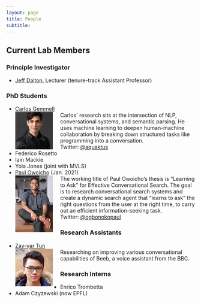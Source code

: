 ```yaml
---
layout: page
title: People
subtitle: 
---
```


## Current Lab Members

### Principle Investigator
- [Jeff Dalton](https://www.gla.ac.uk/schools/computing/staff/jeffdalton/), Lecturer (tenure-track Assistant Professor)


### PhD Students
- [Carlos Gemmell](https://aquaktus.github.io) <br>  <img src="/assets/img/carlos_gemmell.jpeg" width="100px" style="float: left; margin-right: 20px;"> Carlos' research sits at the intersection of NLP, conversational systems, and semantic parsing. He uses machine learning to deepen human-machine collaboration by breaking down structured tasks like programming into a conversation. <br>
Twitter: [@aquaktus](https://twitter.com/aquaktus?lang=en)
- Federico Rosetto
- Iain Mackie 
- Yola Jones (joint with MVLS)
- [Paul Owoicho](https://www.linkedin.com/in/paulowoicho/) (Jan. 2021) <br> <img src="/assets/img/Paul_Owoicho.jpg" width="100px" style="float: left; margin-right: 20px;">
The working title of Paul Owoicho’s thesis is “Learning to Ask” for Effective Conversational Search. The goal is to research conversational search systems and create a dynamic search agent that “learns to ask” the right questions from the user at the right time, to carry out an efficient information-seeking task. <br>
Twitter: [@ogbonokopaul](https://twitter.com/ogbonokopaul)

### Research Assistants
- [Zay-yar Tun](https://uk.linkedin.com/in/zay-yar-tun-668411153) <br> <img src="/assets/img/zay-yar-sm.jpeg" width="100px" style="float: left; margin-right: 20px;">
Researching on improving various conversational capabilities of Beeb, a voice assistant from the BBC. <br>

### Research Interns
- Enrico Trombetta
- Adam Czyzewski (now EPFL)
